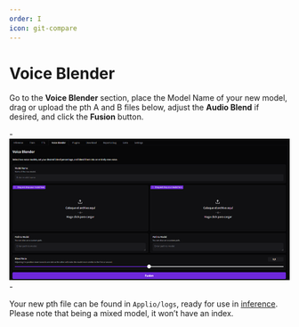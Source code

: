 ```yaml
---
order: I
icon: git-compare
---
```


# Voice Blender

Go to the **Voice Blender** section, place the Model Name of your new model, drag or upload the pth A and B files below, adjust the **Audio Blend** if desired, and click the **Fusion** button.

-![](/assets/voiceblander.png)-

Your new pth file can be found in `Applio/logs`, ready for use in [inference](/get-started/inferencing.md). Please note that being a mixed model, it won’t have an index.
